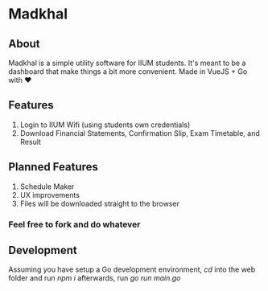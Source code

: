 # Madkhal

## About
Madkhal is a simple utility software for IIUM students.
It's meant to be a dashboard that make things a bit more convenient.
Made in VueJS + Go with ❤

## Features
1. Login to IIUM Wifi (using students own credentials)
2. Download Financial Statements, Confirmation Slip, Exam Timetable, and Result

## Planned Features
1. Schedule Maker
2. UX improvements
3. Files will be downloaded straight to the browser

### Feel free to fork and do whatever

## Development
Assuming you have setup a Go development environment, *cd* into the web folder and run *npm i* afterwards, run *go run main.go*
